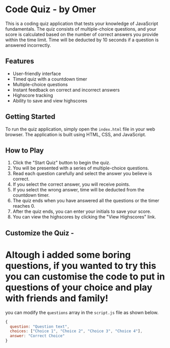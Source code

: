 # Code Quiz - by Omer 

This is a coding quiz application that tests your knowledge of JavaScript fundamentals. The quiz consists of multiple-choice questions, and your score is calculated based on the number of correct answers you provide within the time limit. Time will be deducted 
by 10 seconds if a question is answered incorrectly. 

## Features

- User-friendly interface
- Timed quiz with a countdown timer
- Multiple-choice questions
- Instant feedback on correct and incorrect answers
- Highscore tracking
- Ability to save and view highscores

## Getting Started

To run the quiz application, simply open the `index.html` file in your web browser. The application is built using HTML, CSS, and JavaScript.

## How to Play

1. Click the "Start Quiz" button to begin the quiz.
2. You will be presented with a series of multiple-choice questions.
3. Read each question carefully and select the answer you believe is correct.
4. If you select the correct answer, you will receive points.
5. If you select the wrong answer, time will be deducted from the countdown timer.
6. The quiz ends when you have answered all the questions or the timer reaches 0.
7. After the quiz ends, you can enter your initials to save your score.
8. You can view the highscores by clicking the "View Highscores" link.

## Customize the Quiz - 
# Altough i added some boring questions, if you wanted to try this you can customise the code to put in questions of your choice and play with friends and family!

 you can modify the `questions` array in the `script.js` file as shown below. 

```javascript
{
  question: "Question text",
  choices: ["Choice 1", "Choice 2", "Choice 3", "Choice 4"],
  answer: "Correct Choice"
}
